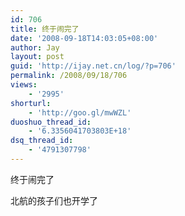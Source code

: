```yaml
---
id: 706
title: 终于闹完了
date: '2008-09-18T14:03:05+08:00'
author: Jay
layout: post
guid: 'http://ijay.net.cn/log/?p=706'
permalink: /2008/09/18/706
views:
    - '2995'
shorturl:
    - 'http://goo.gl/mwWZL'
duoshuo_thread_id:
    - '6.3356041703803E+18'
dsq_thread_id:
    - '4791307798'
---
```


终于闹完了

北航的孩子们也开学了
